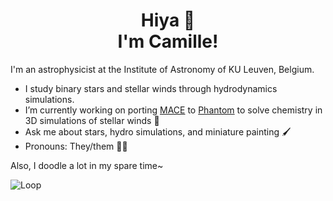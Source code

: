 <h1 align="center">Hiya 💫 <br>
I'm Camille!</h3>

I'm an astrophysicist at the Institute of Astronomy of KU Leuven, Belgium.
- I study binary stars and stellar winds through hydrodynamics simulations.
- I’m currently working on porting [MACE](https://github.com/silkemaes/MACE) to [Phantom](https://github.com/danieljprice/phantom) to solve chemistry in 3D simulations of stellar winds 🌟
- Ask me about stars, hydro simulations, and miniature painting 🖌️
- Pronouns: They/them 🏳️‍🌈

Also, I doodle a lot in my spare time~

![Loop](https://github.com/user-attachments/assets/73133886-8774-4b48-b292-fd558385100f)

